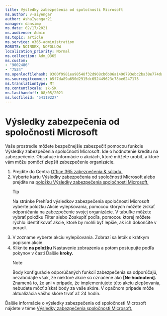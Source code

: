 ```yaml
---
title: Výsledky zabezpečenia od spoločnosti Microsoft
ms.author: v-aiyengar
author: AshaIyengar21
manager: dansimp
ms.date: 02/17/2021
ms.audience: Admin
ms.topic: article
ms.service: o365-administration
ROBOTS: NOINDEX, NOFOLLOW
localization_priority: Normal
ms.collection: Adm_O365
ms.custom:
- "9002486"
- "7524"
ms.openlocfilehash: 9300f9981ea98548f32d908cb6b06a1490793ebc2ba38e774dac45f5e341a869
ms.sourcegitcommit: b5f7da89a650d2915dc652449623c78be6247175
ms.translationtype: MT
ms.contentlocale: sk-SK
ms.lasthandoff: 08/05/2021
ms.locfileid: "54119227"
---
```

# <a name="microsoft-secure-score"></a>Výsledky zabezpečenia od spoločnosti Microsoft

Vaše prostredie môžete bezpečnejšie zabezpečiť pomocou funkcie Výsledky zabezpečenia spoločnosti Microsoft. Ide o hodnotenie kreditu na zabezpečenie. Obsahuje informácie o akciách, ktoré môžete urobiť, a ktoré vám môžu pomôcť zlepšiť zabezpečenie organizácie.

1. Prejdite do Centra [Office 365 zabezpečenia & súladu.](https://go.microsoft.com/fwlink/p/?linkid=2077143)
1. Vyberte kartu Výsledky zabezpečenia od spoločnosti Microsoft alebo prejdite na [položku Výsledky zabezpečenia spoločnosti Microsoft.](https://go.microsoft.com/fwlink/?linkid=2099589)
    > [!TIP]
    >  Na stránke Prehľad výsledkov zabezpečenia spoločnosti Microsoft vyberte položku Akcie vylepšovania, pomocou ktorých môžete získať odporúčania na zabezpečenie svojej organizácie. V tabuľke môžete vybrať položku Filter alebo Zoskupiť podľa, pomocou ktorej môžete rýchlo identifikovať akcie, ktoré by mohli byť lepšie, ak ich dokončite v poradí.
1. V zozname vyberte akciu vylepšovania. Zobrazí sa leták s krátkym popisom akcie.
1. Kliknite **na položku** Nastavenie zobrazenia a potom postupujte podľa pokynov v časti Ďalšie **kroky.**
    > [!NOTE]
    > Body konfigurácie odporúčaných funkcií zabezpečenia sa odporúčajú, nezabúdajte však, že niektoré akcie sú označené ako **[Ne hodnotení].** Znamená to, že ani v prípade, že implementujete túto akciu zlepšovania, nebudete môcť získať body za vaše skóre. V opačnom prípade môže aktualizácia vášho skóre trvať až *24* hodín.

Ďalšie informácie o výsledky zabezpečenia od spoločnosti Microsoft nájdete v téme [Výsledky zabezpečenia spoločnosti Microsoft.](https://go.microsoft.com/fwlink/?linkid=2103077)